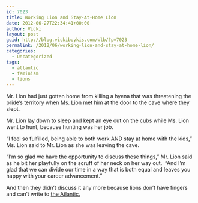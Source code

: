 ```yaml
---
id: 7023
title: Working Lion and Stay-At-Home Lion
date: 2012-06-27T22:34:41+00:00
author: Vicki
layout: post
guid: http://blog.vickiboykis.com/wlb/?p=7023
permalink: /2012/06/working-lion-and-stay-at-home-lion/
categories:
  - Uncategorized
tags:
  - atlantic
  - feminism
  - lions
---
```

Mr. Lion had just gotten home from killing a hyena that was threatening the pride&#8217;s territory when Ms. Lion met him at the door to the cave where they slept.

Mr. Lion lay down to sleep and kept an eye out on the cubs while Ms. Lion went to hunt, because hunting was her job.

&#8220;I feel so fulfilled, being able to both work AND stay at home with the kids,&#8221; Ms. Lion said to Mr. Lion as she was leaving the cave.

&#8220;I&#8217;m so glad we have the opportunity to discuss these things,&#8221; Mr. Lion said as he bit her playfully on the scruff of her neck on her way out.  &#8220;And I&#8217;m glad that we can divide our time in a way that is both equal and leaves you happy with your career advancement.&#8221;

And then they didn&#8217;t discuss it any more because lions don&#8217;t have fingers and can&#8217;t write to <a href="http://www.theatlantic.com/magazine/archive/2012/07/why-women-still-can-8217-t-have-it-all/9020/" target="_blank">the Atlantic.</a>

&nbsp;